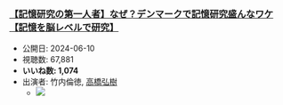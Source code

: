 ### [【記憶研究の第一人者】なぜ？デンマークで記憶研究盛んなワケ【記憶を脳レベルで研究】](https://www.youtube.com/watch?v=GX_6NHvFQAE)
-   公開日: 2024-06-10
-   視聴数: 67,881
-   **いいね数: 1,074**
-   出演者: 竹内倫徳, [高橋弘樹](/rehacq_fan/people/高橋弘樹 "wikilink")
    - [![](https://img.youtube.com/vi/GX_6NHvFQAE/hqdefault.jpg)](https://www.youtube.com/watch?v=GX_6NHvFQAE)
